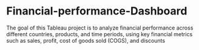 # Financial-performance-Dashboard
 The goal of this Tableau project is to analyze financial performance across different  countries, products, and time periods, using key financial metrics such as sales, profit,  cost of goods sold (COGS), and discounts
